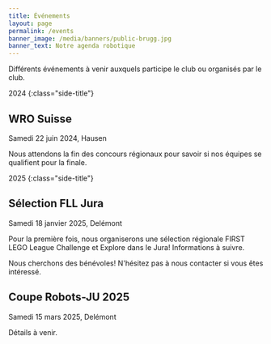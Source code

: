 ```yaml
---
title: Événements
layout: page
permalink: /events
banner_image: /media/banners/public-brugg.jpg
banner_text: Notre agenda robotique
---
```


Différents événements à venir auxquels participe le club ou organisés par le club.

2024
{:class="side-title"}

## WRO Suisse

<i class="fa fa-calendar"></i> Samedi 22 juin 2024, Hausen

Nous attendons la fin des concours régionaux pour savoir si nos équipes se qualifient pour la finale.

2025
{:class="side-title"}

## Sélection FLL Jura

<i class="fa fa-calendar"></i> Samedi 18 janvier 2025, Delémont

Pour la première fois, nous organiserons une sélection régionale FIRST LEGO League Challenge et Explore dans le Jura! Informations à suivre.

Nous cherchons des bénévoles! N'hésitez pas à nous contacter si vous êtes intéressé.

## Coupe Robots-JU 2025

<i class="fa fa-calendar"></i> Samedi 15 mars 2025, Delémont

Détails à venir.
